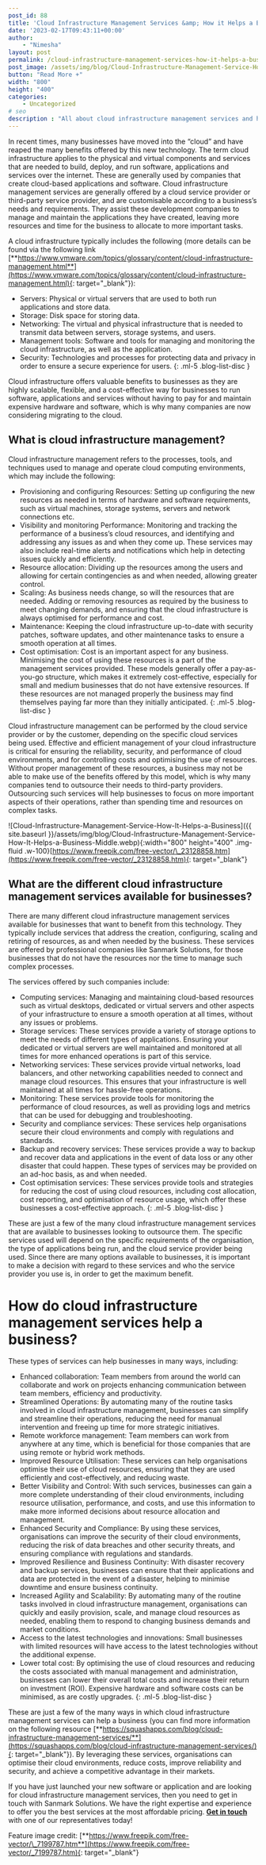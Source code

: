 ```yaml
---
post_id: 88
title: 'Cloud Infrastructure Management Services &amp; How it Helps a Business'
date: '2023-02-17T09:43:11+00:00'
author: 
    - "Nimesha"
layout: post
permalink: /cloud-infrastructure-management-services-how-it-helps-a-business/
post_image: /assets/img/blog/Cloud-Infrastructure-Management-Service-How-It-Helps-a-Business-Blog-post-image.webp
button: "Read More +"
width: "800"
height: "400"
categories:
    - Uncategorized
# seo
description : "All about cloud infrastructure management services and how it helps a business. Read on to find out more!"   
---
```


In recent times, many businesses have moved into the “cloud” and have reaped the many benefits offered by this new technology. The term cloud infrastructure applies to the physical and virtual components and services that are needed to build, deploy, and run software, applications and services over the internet. These are generally used by companies that create cloud-based applications and software. Cloud infrastructure management services are generally offered by a cloud service provider or third-party service provider, and are customisable according to a business’s needs and requirements. They assist these development companies to manage and maintain the applications they have created, leaving more resources and time for the business to allocate to more important tasks.

A cloud infrastructure typically includes the following (more details can be found via the following link [**https://www.vmware.com/topics/glossary/content/cloud-infrastructure-management.html**](https://www.vmware.com/topics/glossary/content/cloud-infrastructure-management.html){: target="_blank"}):

- Servers: Physical or virtual servers that are used to both run applications and store data.
- Storage: Disk space for storing data.
- Networking: The virtual and physical infrastructure that is needed to transmit data between servers, storage systems, and users.
- Management tools: Software and tools for managing and monitoring the cloud infrastructure, as well as the application.
- Security: Technologies and processes for protecting data and privacy in order to ensure a secure experience for users.
{: .ml-5 .blog-list-disc }

Cloud infrastructure offers valuable benefits to businesses as they are highly scalable, flexible, and a cost-effective way for businesses to run software, applications and services without having to pay for and maintain expensive hardware and software, which is why many companies are now considering migrating to the cloud.

## **What is cloud infrastructure management?**

Cloud infrastructure management refers to the processes, tools, and techniques used to manage and operate cloud computing environments, which may include the following:

- Provisioning and configuring Resources: Setting up configuring the new resources as needed in terms of hardware and software requirements, such as virtual machines, storage systems, servers and network connections etc.
- Visibility and monitoring Performance: Monitoring and tracking the performance of a business’s cloud resources, and identifying and addressing any issues as and when they come up. These services may also include real-time alerts and notifications which help in detecting issues quickly and efficiently.
- Resource allocation: Dividing up the resources among the users and allowing for certain contingencies as and when needed, allowing greater control.
- Scaling: As business needs change, so will the resources that are needed. Adding or removing resources as required by the business to meet changing demands, and ensuring that the cloud infrastructure is always optimised for performance and cost.
- Maintenance: Keeping the cloud infrastructure up-to-date with security patches, software updates, and other maintenance tasks to ensure a smooth operation at all times.
- Cost optimisation: Cost is an important aspect for any business. Minimising the cost of using these resources is a part of the management services provided. These models generally offer a pay-as-you-go structure, which makes it extremely cost-effective, especially for small and medium businesses that do not have extensive resources. If these resources are not managed properly the business may find themselves paying far more than they initially anticipated.
{: .ml-5 .blog-list-disc }

Cloud infrastructure management can be performed by the cloud service provider or by the customer, depending on the specific cloud services being used. Effective and efficient management of your cloud infrastructure is critical for ensuring the reliability, security, and performance of cloud environments, and for controlling costs and optimising the use of resources. Without proper management of these resources, a business may not be able to make use of the benefits offered by this model, which is why many companies tend to outsource their needs to third-party providers. Outsourcing such services will help businesses to focus on more important aspects of their operations, rather than spending time and resources on complex tasks.

![Cloud-Infrastructure-Management-Service-How-It-Helps-a-Business]({{ site.baseurl }}/assets/img/blog/Cloud-Infrastructure-Management-Service-How-It-Helps-a-Business-Middle.webp){:width="800" height="400" .img-fluid .w-100}[https://www.freepik.com/free-vector/\_23128858.htm](https://www.freepik.com/free-vector/_23128858.htm){: target="_blank"}

## **What are the different cloud infrastructure management services available for businesses?**

There are many different cloud infrastructure management services available for businesses that want to benefit from this technology. They typically include services that address the creation, configuring, scaling and retiring of resources, as and when needed by the business. These services are offered by professional companies like Sanmark Solutions, for those businesses that do not have the resources nor the time to manage such complex processes.

The services offered by such companies include:

- Computing services: Managing and maintaining cloud-based resources such as virtual desktops, dedicated or virtual servers and other aspects of your infrastructure to ensure a smooth operation at all times, without any issues or problems.
- Storage services: These services provide a variety of storage options to meet the needs of different types of applications. Ensuring your dedicated or virtual servers are well maintained and monitored at all times for more enhanced operations is part of this service.
- Networking services: These services provide virtual networks, load balancers, and other networking capabilities needed to connect and manage cloud resources. This ensures that your infrastructure is well maintained at all times for hassle-free operations.
- Monitoring: These services provide tools for monitoring the performance of cloud resources, as well as providing logs and metrics that can be used for debugging and troubleshooting.
- Security and compliance services: These services help organisations secure their cloud environments and comply with regulations and standards.
- Backup and recovery services: These services provide a way to backup and recover data and applications in the event of data loss or any other disaster that could happen. These types of services may be provided on an ad-hoc basis, as and when needed.
- Cost optimisation services: These services provide tools and strategies for reducing the cost of using cloud resources, including cost allocation, cost reporting, and optimisation of resource usage, which offer these businesses a cost-effective approach.
{: .ml-5 .blog-list-disc }

These are just a few of the many cloud infrastructure management services that are available to businesses looking to outsource them. The specific services used will depend on the specific requirements of the organisation, the type of applications being run, and the cloud service provider being used. Since there are many options available to businesses, it is important to make a decision with regard to these services and who the service provider you use is, in order to get the maximum benefit.

# **How do cloud infrastructure management services help a business?**

These types of services can help businesses in many ways, including:

- Enhanced collaboration: Team members from around the world can collaborate and work on projects enhancing communication between team members, efficiency and productivity.
- Streamlined Operations: By automating many of the routine tasks involved in cloud infrastructure management, businesses can simplify and streamline their operations, reducing the need for manual intervention and freeing up time for more strategic initiatives.
- Remote workforce management: Team members can work from anywhere at any time, which is beneficial for those companies that are using remote or hybrid work methods.
- Improved Resource Utilisation: These services can help organisations optimise their use of cloud resources, ensuring that they are used efficiently and cost-effectively, and reducing waste.
- Better Visibility and Control: With such services, businesses can gain a more complete understanding of their cloud environments, including resource utilisation, performance, and costs, and use this information to make more informed decisions about resource allocation and management.
- Enhanced Security and Compliance: By using these services, organisations can improve the security of their cloud environments, reducing the risk of data breaches and other security threats, and ensuring compliance with regulations and standards.
- Improved Resilience and Business Continuity: With disaster recovery and backup services, businesses can ensure that their applications and data are protected in the event of a disaster, helping to minimise downtime and ensure business continuity.
- Increased Agility and Scalability: By automating many of the routine tasks involved in cloud infrastructure management, organisations can quickly and easily provision, scale, and manage cloud resources as needed, enabling them to respond to changing business demands and market conditions.
- Access to the latest technologies and innovations: Small businesses with limited resources will have access to the latest technologies without the additional expense.
- Lower total cost: By optimising the use of cloud resources and reducing the costs associated with manual management and administration, businesses can lower their overall total costs and increase their return on investment (ROI). Expensive hardware and software costs can be minimised, as are costly upgrades.
{: .ml-5 .blog-list-disc }

These are just a few of the many ways in which cloud infrastructure management services can help a business (you can find more information on the following resource [**https://squashapps.com/blog/cloud-infrastructure-management-services/**](https://squashapps.com/blog/cloud-infrastructure-management-services/){: target="_blank"}). By leveraging these services, organisations can optimise their cloud environments, reduce costs, improve reliability and security, and achieve a competitive advantage in their markets.

If you have just launched your new software or application and are looking for cloud infrastructure management services, then you need to get in touch with Sanmark Solutions. We have the right expertise and experience to offer you the best services at the most affordable pricing. [**Get in touch**]({{site.baseurl}}/contact/) with one of our representatives today!

Feature image credit: [**https://www.freepik.com/free-vector/\_7199787.htm**](https://www.freepik.com/free-vector/_7199787.htm){: target="_blank"}
